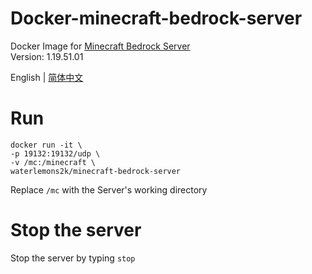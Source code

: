 # Docker-minecraft-bedrock-server
Docker Image for [Minecraft Bedrock Server](https://www.minecraft.net/en-us/download/server/bedrock)  
Version: 1.19.51.01

English | [简体中文](README.zh-CN.md)
# Run
```
docker run -it \
-p 19132:19132/udp \
-v /mc:/minecraft \
waterlemons2k/minecraft-bedrock-server
```
Replace `/mc` with the Server's working directory
# Stop the server
Stop the server by typing `stop`
